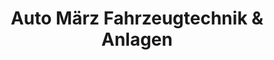 ---
title: "Auto März Fahrzeugtechnik & Anlagen"
url: /barleben/auto-maerz-fahrzeugtechnik-und-anlagen/
shop: Autohaus
---